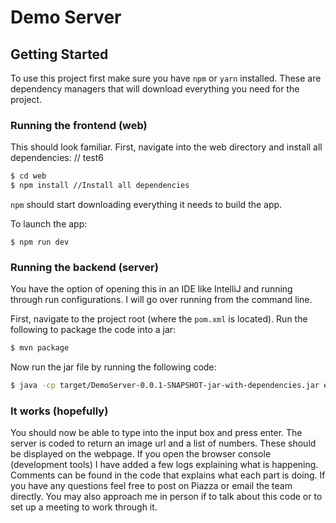 # Demo Server

## Getting Started

To use this project first make sure you have `npm` or `yarn` installed. These are dependency managers that will download everything you need for the project.

### Running the frontend (web)

This should look familiar. First, navigate into the web directory and install all dependencies:
// test6
```bash
$ cd web
$ npm install //Install all dependencies
```

`npm` should start downloading everything it needs to build the app.

To launch the app:

```
$ npm run dev
```

### Running the backend (server)

You have the option of opening this in an IDE like IntelliJ and running through run configurations. I will go over running from the command line.

First, navigate to the project root (where the `pom.xml` is located). Run the following to package the code into a jar:

```bash
$ mvn package
```

Now run the jar file by running the following code:

```bash
$ java -cp target/DemoServer-0.0.1-SNAPSHOT-jar-with-dependencies.jar edu.csu2017fa314.DemoServer.Demo
```
### It works (hopefully)

You should now be able to type into the input box and press enter. The server is coded to return an image url and a list of numbers. These should be displayed on the webpage. If you open the browser console (development tools) I have added a few logs explaining what is happening. Comments can be found in the code that explains what each part is doing. If you have any questions feel free to post on Piazza or email the team directly. You may also approach me in person if to talk about this code or to set up a meeting to work through it.
